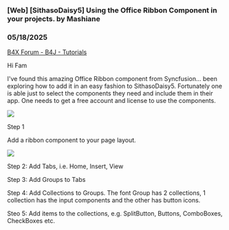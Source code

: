 ### [Web] [SithasoDaisy5] Using the Office Ribbon Component in your projects. by Mashiane
### 05/18/2025
[B4X Forum - B4J - Tutorials](https://www.b4x.com/android/forum/threads/167049/)

Hi Fam  
  
I've found this amazing Office Ribbon component from Syncfusion… been exploring how to add it in an easy fashion to SithasoDaisy5. Fortunately one is able just to select the components they need and include them in their app. One needs to get a free account and license to use the components.  
  
![](https://www.b4x.com/android/forum/attachments/164137)  
  
Step 1  
  
Add a ribbon component to your page layout.  
  
![](https://www.b4x.com/android/forum/attachments/164144)  
  
Step 2: Add Tabs, i.e. Home, Insert, View  
  
Step 3: Add Groups to Tabs  
  
Step 4: Add Collections to Groups. The font Group has 2 collections, 1 collection has the input components and the other has button icons.  
  
Steo 5: Add items to the collections, e.g. SplitButton, Buttons, ComboBoxes, CheckBoxes etc.